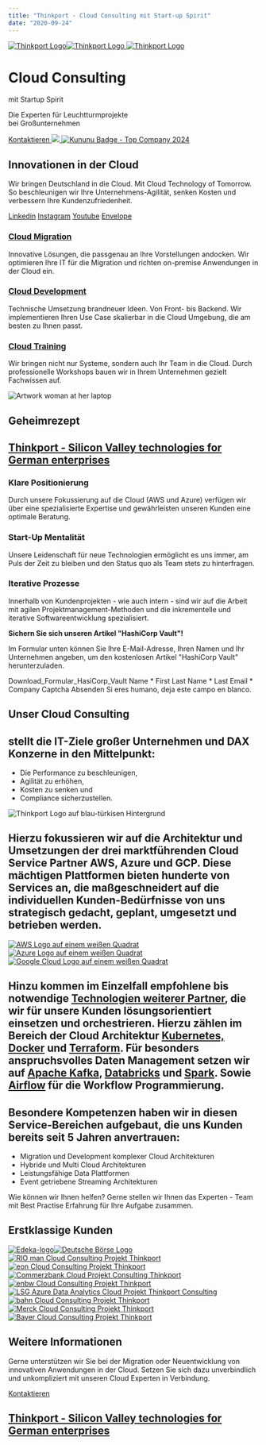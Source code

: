 ```yaml
---
title: "Thinkport - Cloud Consulting mit Start-up Spirit"
date: "2020-09-24"
---
```


 [![Thinkport Logo](images/Logo_horizontral_new.png)](https://thinkport.digital)[![Thinkport Logo](images/Logo_horizontral_new-q79kisryfbimg521qvcamhuu9zgajwl52ie1tm6q0s.png "Logo Bright Colours") ](https://thinkport.digital)[![Thinkport Logo](images/Logo_horizontral_new-q79kisryfbimg521qvcamhuu9zgajwl52ie1tm6q0s.png "Logo Bright Colours")](https://thinkport.digital)

# Cloud Consulting

mit Startup Spirit

Die Experten für Leuchtturmprojekte  
bei Großunternehmen

[Kontaktieren ](https://thinkport.digital/kontaktieren)[![](images/Badge_darkblue-2.webp) ](https://thinkport.digital/reta-awards-2023/)[![Kununu Badge - Top Company 2024](images/dd-kununu_TopCompany-Siegel.webp)](https://thinkport.digital/reta-awards-2023/)

## Innovationen in der Cloud

Wir bringen Deutschland in die Cloud. Mit Cloud Technology of Tomorrow. So beschleunigen wir Ihre Unternehmens-Agilität, senken Kosten und verbessern Ihre Kundenzufriedenheit.

[Linkedin](https://de.linkedin.com/company/thinkport) [Instagram](https://www.instagram.com/thinkport/) [Youtube](https://www.youtube.com/channel/UCnke3WYRT6bxuMK2t4jw2qQ) [Envelope](mailto:tdrechsel@thinkport.digital)[](#linksection)

### [Cloud Migration](https://thinkport.digital/cloud-consulting-fuer-deutsche-grossunternehmen/)

Innovative Lösungen, die passgenau an Ihre Vorstellungen andocken. Wir optimieren Ihre IT für die Migration und richten on-premise Anwendungen in der Cloud ein.

### [Cloud Development](https://thinkport.digital/cloud-consulting-fuer-deutsche-grossunternehmen/)

Technische Umsetzung brandneuer Ideen. Von Front- bis Backend. Wir implementieren Ihren Use Case skalierbar in die Cloud Umgebung, die am besten zu Ihnen passt.

### [Cloud Training](https://thinkport.digital/cloud-trainings-workshops/)

Wir bringen nicht nur Systeme, sondern auch Ihr Team in die Cloud. Durch professionelle Workshops bauen wir in Ihrem Unternehmen gezielt Fachwissen auf.​

![Artwork woman at her laptop](images/Artwork-1@3x-1024x824-min.png)

## Geheimrezept

## [Thinkport - Silicon Valley technologies for German enterprises](https://thinkport.digital/kontaktieren/)

### Klare Positionierung

Durch unsere Fokussierung auf die Cloud (AWS und Azure) verfügen wir über eine spezialisierte Expertise und gewährleisten unseren Kunden eine optimale Beratung.

### Start-Up Mentalität

Unsere Leidenschaft für neue Technologien ermöglicht es uns immer, am Puls der Zeit zu bleiben und den Status quo als Team stets zu hinterfragen.

### Iterative Prozesse

Innerhalb von Kundenprojekten - wie auch intern - sind wir auf die Arbeit mit agilen Projektmanagement-Methoden und die inkrementelle und iterative Softwareentwicklung spezialisiert.

**Sichern Sie sich unseren Artikel "HashiCorp Vault"!**

Im Formular unten können Sie Ihre E-Mail-Adresse, Ihren Namen und Ihr Unternehmen angeben, um den kostenlosen Artikel "HashiCorp Vault" herunterzuladen.

Download\_Formular\_HasiCorp\_Vault       Name \*  First Last Name \*  Last Email \*  Company  Captcha Absenden  Si eres humano, deja este campo en blanco. 

## Unser Cloud Consulting

## stellt die IT-Ziele großer Unternehmen und DAX Konzerne in den Mittelpunkt:

- Die Performance zu beschleunigen,
- Agilität zu erhöhen,
- Kosten zu senken und
- Compliance sicherzustellen.

![Thinkport Logo auf blau-türkisen Hintergrund](images/Thinkport-Bild-min-1024x629.png)

## Hierzu fokussieren wir auf die Architektur und Umsetzungen der drei marktführenden **Cloud Service Partner** AWS, Azure und GCP. Diese mächtigen Plattformen bieten hunderte von Services an, die maßgeschneidert auf die individuellen Kunden-Bedürfnisse von uns strategisch gedacht, geplant, umgesetzt und betrieben werden.

 [![AWS Logo auf einem weißen Quadrat](images/AWS-1024x1024.png)](https://thinkport.digital/cloud-consulting-fuer-deutsche-grossunternehmen/aws/)[![Azure Logo auf einem weißen Quadrat](images/Azure-1024x1024.png) ](https://thinkport.digital/cloud-consulting-fuer-deutsche-grossunternehmen/azure/)[![Google Cloud Logo auf einem weißen Quadrat](images/Kafka-1-1024x1024.png)](https://thinkport.digital/cloud-consulting-fuer-deutsche-grossunternehmen/google-cloud-consulting/)

## Hinzu kommen im Einzelfall empfohlene bis notwendige **[Technologien weiterer Partner](https://thinkport.digital/cloud-trainings-workshops/)**, die wir für unsere Kunden lösungsorientiert einsetzen und orchestrieren. Hierzu zählen im Bereich der Cloud Architektur **[Kubernetes, Docker](https://thinkport.digital/docker-und-kubernetes-lernen/)** und **[Terraform](https://thinkport.digital/terraform-trainings/)**. Für besonders anspruchsvolles Daten Management setzen wir auf **[Apache Kafka](https://thinkport.digital/cloud-consulting-fuer-deutsche-grossunternehmen/apache-kafka/)**, **[Databricks](https://thinkport.digital/datenplattform-mit-azure-und-databricks/)** und **[Spark](https://thinkport.digital/spark-fuer-big-data-lernen/)**. Sowie **[Airflow](https://thinkport.digital/airflow-in-der-cloud/)** für die Workflow Programmierung.

## Besondere Kompetenzen haben wir in diesen **Service-Bereichen** aufgebaut, die uns Kunden bereits seit 5 Jahren anvertrauen:

- Migration und Development komplexer Cloud Architekturen
- Hybride und Multi Cloud Architekturen
- Leistungsfähige Data Plattformen
- Event getriebene Streaming Architekturen

Wie können wir Ihnen helfen? Gerne stellen wir Ihnen das Experten - Team mit Best Practise Erfahrung für Ihre Aufgabe zusammen.

[](https://thinkport.digital/kontaktieren-3/)

## Erstklassige Kunden

 [![Edeka-logo](images/Edeka-logo.png)](https://digital.edeka/)[![Deutsche Börse Logo](images/Deutsche_Börse_Group_Logo-q8nwu8soggamjo9fy0s5j89iouqp3004v1abbcfw40.png "Deutsche Börse") ](https://www.eon.de/de/pk.html)[![RIO man Cloud Consulting Projekt Thinkport](images/rio-logo-1-q79jvqsfbzgb1bb67pu7bf0tkpozxjqls081cw2lx8.png "rio-logo") ](https://rio.cloud/de)[![eon Cloud Consulting Projekt Thinkport](images/1280px-EON_Logo-300x87.png) ](https://www.eon.de/de/pk.html)[![Commerzbank Cloud Projekt Consulting Thinkport](images/Commerzbank-Logo-q79kj9p0dpn571j4xx3ujl24gf4xfjcp0b2gxjbf20.png "Commerzbank-Logo") ](https://www.commerzbank.de/)[![enbw Cloud Consulting Projekt Thinkport](images/enbw_logo-q79jvm38dt9d0bw52ozusjyi9bqdprfvr80k4ue3nc.png "enbw_logo") ](http://enbw.de/)[![LSG Azure Data Analytics Cloud Projekt Thinkport Consulting](images/LSG-logo-300x72.png) ](https://www.lsg-group.com/)[![bahn Cloud Consulting Projekt Thinkport](images/db-logo-q79kj8r66vm10erse8ayj81nz6stllubg82c25baxw.png "db logo") ](http://bahn.de/)[![Merck Cloud Consulting Projekt Thinkport](images/merck_logo-q79jqr992mm10uy3flf8ws2rrno3y25t36o8vdlbso.png "merck_logo") ](https://www.merckgroup.com/de)[![Bayer Cloud Consulting Projekt Thinkport](images/Logo_Bayer.svg-300x300.png)](https://www.bayer.com/)

## Weitere Informationen

Gerne unterstützen wir Sie bei der Migration oder Neuentwicklung von innovativen Anwendungen in der Cloud. Setzen Sie sich dazu unverbindlich und unkompliziert mit unseren Cloud Experten in Verbindung.

[Kontaktieren](https://thinkport.digital/kontaktieren)

## [Thinkport - Silicon Valley technologies for German enterprises](https://thinkport.digital/kontaktieren/)

